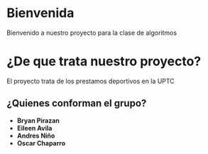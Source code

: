 # Bienvenida

Bienvenido a nuestro proyecto para la clase de algoritmos

# ¿De que trata nuestro proyecto?

El proyecto trata de los prestamos deportivos en la UPTC

## ¿Quienes conforman el grupo?

- **Bryan Pirazan**
- **Eileen Avila**
- **Andres Niño**
- **Oscar Chaparro**
